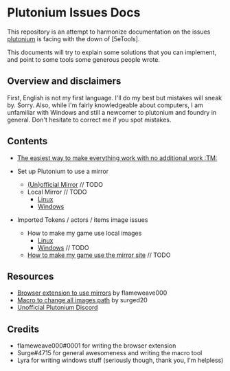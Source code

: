 # Plutonium Issues Docs

This repository is an attempt to harmonize documentation on the issues [plutonium]() is facing with the down of [5eTools].

This documents will try to explain some solutions that you can implement, and point to some tools some generous people wrote.

## Overview and disclaimers

First, English is not my first language. I'll do my best but mistakes will sneak by. Sorry. Also, while I'm fairly knowledgeable about computers, I am unfamiliar with Windows and still a newcomer to plutonium and foundry in general. Don't hesitate to correct me if you spot mistakes.

## Contents

* [The easiest way to make everything work with no additional work :TM:](docs/easiest-way.md)

* Set up Plutonium to use a mirror
  * [(Un)official Mirror]() // TODO
  * Local Mirror // TODO
    * [Linux]()
    * [Windows]()

* Imported Tokens / actors / items image issues
  * How to make my game use local images
    * [Linux](docs/local-images/us-local-images-linux.md)
    * [Windows]() // TODO
  * [How to make my game use the mirror site]() // TODO

## Resources
* [Browser extension to use mirrors](https://github.com/flamewave000/plutonium-mirror) by flameweave000
* [Macro to change all images path](https://github.com/surged20/foundryvtt-update-image-macro) by surged20
* [Unofficial Plutonium Discord]()


## Credits

* flameweave000#0001 for writing the browser extension
* Surge#4715 for general awesomeness and writing the macro tool 
* Lyra for writing windows stuff (seriously though, thank you, I'm helpless)